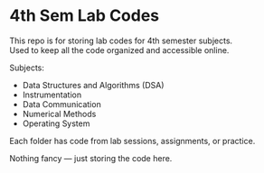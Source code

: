 # 4th Sem Lab Codes

This repo is for storing lab codes for 4th semester subjects.  
Used to keep all the code organized and accessible online.

Subjects:
- Data Structures and Algorithms (DSA)
- Instrumentation
- Data Communication
- Numerical Methods
- Operating System

Each folder has code from lab sessions, assignments, or practice.

Nothing fancy — just storing the code here.
